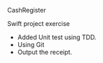 CashRegister

Swift project exercise

- Added Unit test using TDD.
- Using Git
- Output the receipt.
